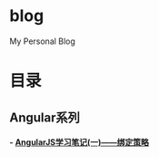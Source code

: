 # blog
My Personal Blog
# 目录

## Angular系列

#### - [AngularJS学习笔记(一)——绑定策略](https://github.com/likun7981/blog/issues/1)